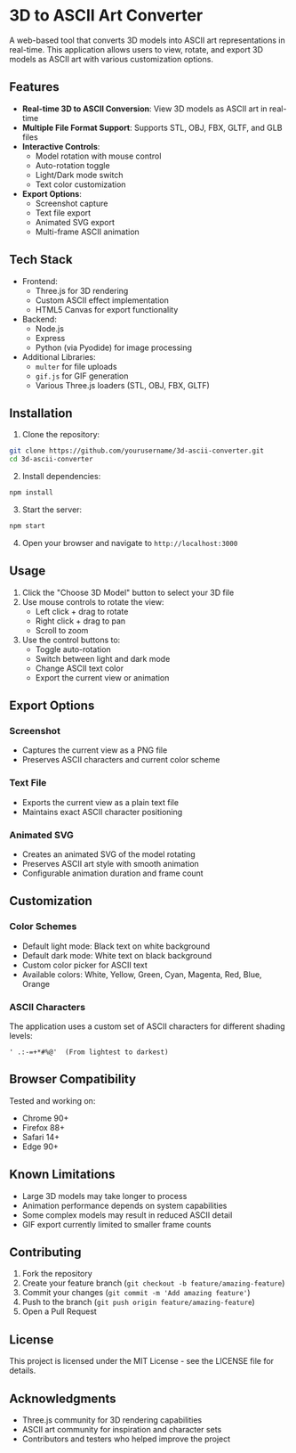 # 3D to ASCII Art Converter

A web-based tool that converts 3D models into ASCII art representations in real-time. This application allows users to view, rotate, and export 3D models as ASCII art with various customization options.

## Features

- **Real-time 3D to ASCII Conversion**: View 3D models as ASCII art in real-time
- **Multiple File Format Support**: Supports STL, OBJ, FBX, GLTF, and GLB files
- **Interactive Controls**:
  - Model rotation with mouse control
  - Auto-rotation toggle
  - Light/Dark mode switch
  - Text color customization
- **Export Options**:
  - Screenshot capture
  - Text file export
  - Animated SVG export
  - Multi-frame ASCII animation

## Tech Stack

- Frontend:
  - Three.js for 3D rendering
  - Custom ASCII effect implementation
  - HTML5 Canvas for export functionality
- Backend:
  - Node.js
  - Express
  - Python (via Pyodide) for image processing
- Additional Libraries:
  - `multer` for file uploads
  - `gif.js` for GIF generation
  - Various Three.js loaders (STL, OBJ, FBX, GLTF)

## Installation

1. Clone the repository:
```bash
git clone https://github.com/yourusername/3d-ascii-converter.git
cd 3d-ascii-converter
```

2. Install dependencies:
```bash
npm install
```

3. Start the server:
```bash
npm start
```

4. Open your browser and navigate to `http://localhost:3000`

## Usage

1. Click the "Choose 3D Model" button to select your 3D file
2. Use mouse controls to rotate the view:
   - Left click + drag to rotate
   - Right click + drag to pan
   - Scroll to zoom
3. Use the control buttons to:
   - Toggle auto-rotation
   - Switch between light and dark mode
   - Change ASCII text color
   - Export the current view or animation

## Export Options

### Screenshot
- Captures the current view as a PNG file
- Preserves ASCII characters and current color scheme

### Text File
- Exports the current view as a plain text file
- Maintains exact ASCII character positioning

### Animated SVG
- Creates an animated SVG of the model rotating
- Preserves ASCII art style with smooth animation
- Configurable animation duration and frame count

## Customization

### Color Schemes
- Default light mode: Black text on white background
- Default dark mode: White text on black background
- Custom color picker for ASCII text
- Available colors: White, Yellow, Green, Cyan, Magenta, Red, Blue, Orange

### ASCII Characters
The application uses a custom set of ASCII characters for different shading levels:
```
' .:-=+*#%@'  (From lightest to darkest)
```

## Browser Compatibility

Tested and working on:
- Chrome 90+
- Firefox 88+
- Safari 14+
- Edge 90+

## Known Limitations

- Large 3D models may take longer to process
- Animation performance depends on system capabilities
- Some complex models may result in reduced ASCII detail
- GIF export currently limited to smaller frame counts

## Contributing

1. Fork the repository
2. Create your feature branch (`git checkout -b feature/amazing-feature`)
3. Commit your changes (`git commit -m 'Add amazing feature'`)
4. Push to the branch (`git push origin feature/amazing-feature`)
5. Open a Pull Request

## License

This project is licensed under the MIT License - see the LICENSE file for details.

## Acknowledgments

- Three.js community for 3D rendering capabilities
- ASCII art community for inspiration and character sets
- Contributors and testers who helped improve the project